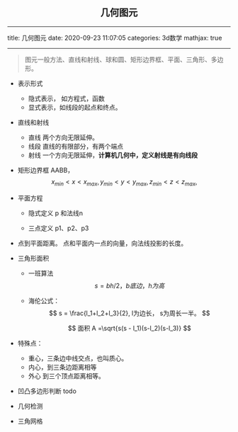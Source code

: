 ## <center> 几何图元</center>

---
title: 几何图元
date: 2020-09-23 11:07:05
categories: 3d数学
mathjax: true

---

> 图元一般方法、直线和射线、球和圆、矩形边界框、平面、三角形、多边形。

- 表示形式

  - 隐式表示， 如方程式，函数
  - 显式表示，如线段的起点和终点。

- 直线和射线

  - 直线 两个方向无限延伸。
  - 线段 直线的有限部分，有两个端点
  - 射线 一个方向无限延伸，**计算机几何中，定义射线是有向线段**

- 矩形边界框 AABB， 
  $$
  x_{min} < x < x_{max}, 	y_{min} < y < y_{max},	z_{min} < z < z_{max},
  $$
  
- 平面方程

  - 隐式定义 p 和法线n

  - 三点定义 p1、p2、p3

- 点到平面距离。 点和平面内一点的向量，向法线投影的长度。

- 三角形面积
  - 一班算法
	  $$
	    s = bh/2， b底边，h为高
	  $$
  
  
  
  - 海伦公式：  
	  $$
	    s = \frac{l_1+l_2+l_3}{2}, l为边长， s为周长一半。
	  $$
	  
	  $$
	  面积 A =\sqrt{s(s - l_1)(s-l_2)(s-l_3)}
	  $$
 
- 特殊点： 
  - 重心，三条边中线交点，也叫质心。
  - 内心，到三条边距离相等
  - 外心  到三个顶点距离相等。

- 凹凸多边形判断 todo
- 几何检测
- 三角网格
    
  
    

